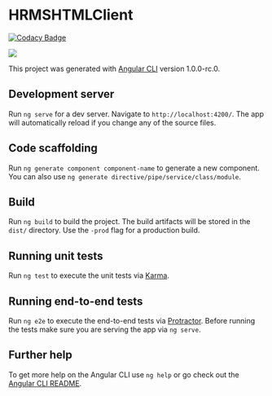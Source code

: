 # HRMSHTMLClient

[![Codacy Badge](https://api.codacy.com/project/badge/Grade/08998c1c41f44b88be291976b11c8694)](https://www.codacy.com/app/tech-friends/HRMS-HTML-Client?utm_source=github.com&utm_medium=referral&utm_content=tech-friends/HRMS-HTML-Client&utm_campaign=badger)

<img src="https://travis-ci.org/tech-friends/HRMS-HTML-Client.svg?branch=master"/>


This project was generated with [Angular CLI](https://github.com/angular/angular-cli) version 1.0.0-rc.0.

## Development server
Run `ng serve` for a dev server. Navigate to `http://localhost:4200/`. The app will automatically reload if you change any of the source files.

## Code scaffolding

Run `ng generate component component-name` to generate a new component. You can also use `ng generate directive/pipe/service/class/module`.

## Build

Run `ng build` to build the project. The build artifacts will be stored in the `dist/` directory. Use the `-prod` flag for a production build.

## Running unit tests

Run `ng test` to execute the unit tests via [Karma](https://karma-runner.github.io).

## Running end-to-end tests

Run `ng e2e` to execute the end-to-end tests via [Protractor](http://www.protractortest.org/).
Before running the tests make sure you are serving the app via `ng serve`.

## Further help

To get more help on the Angular CLI use `ng help` or go check out the [Angular CLI README](https://github.com/angular/angular-cli/blob/master/README.md).
